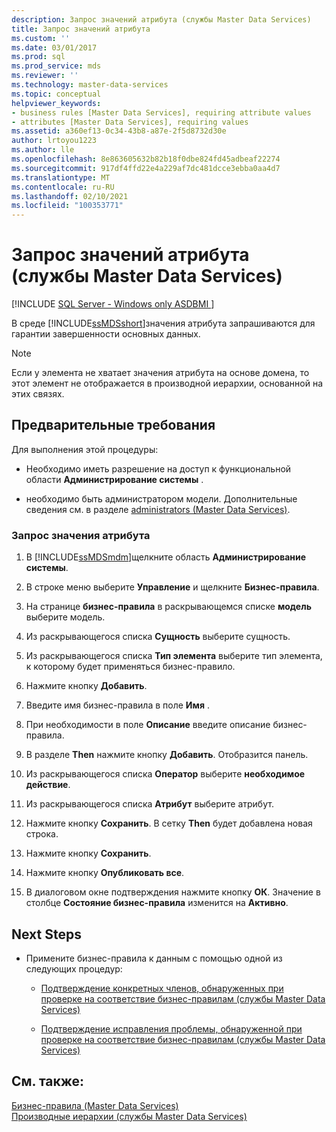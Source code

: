 ```yaml
---
description: Запрос значений атрибута (службы Master Data Services)
title: Запрос значений атрибута
ms.custom: ''
ms.date: 03/01/2017
ms.prod: sql
ms.prod_service: mds
ms.reviewer: ''
ms.technology: master-data-services
ms.topic: conceptual
helpviewer_keywords:
- business rules [Master Data Services], requiring attribute values
- attributes [Master Data Services], requiring values
ms.assetid: a360ef13-0c34-43b8-a87e-2f5d8732d30e
author: lrtoyou1223
ms.author: lle
ms.openlocfilehash: 8e863605632b82b18f0dbe824fd45adbeaf22274
ms.sourcegitcommit: 917df4ffd22e4a229af7dc481dcce3ebba0aa4d7
ms.translationtype: MT
ms.contentlocale: ru-RU
ms.lasthandoff: 02/10/2021
ms.locfileid: "100353771"
---
```

# <a name="require-attribute-values-master-data-services"></a>Запрос значений атрибута (службы Master Data Services)

[!INCLUDE [SQL Server - Windows only ASDBMI  ](../includes/applies-to-version/sql-windows-only-asdbmi.md)]

  В среде [!INCLUDE[ssMDSshort](../includes/ssmdsshort-md.md)]значения атрибута запрашиваются для гарантии завершенности основных данных.  
  
> [!NOTE]  
>  Если у элемента не хватает значения атрибута на основе домена, то этот элемент не отображается в производной иерархии, основанной на этих связях.  
  
## <a name="prerequisites"></a>Предварительные требования  
 Для выполнения этой процедуры:  
  
-   Необходимо иметь разрешение на доступ к функциональной области **Администрирование системы** .  
  
-   необходимо быть администратором модели. Дополнительные сведения см. в разделе [administrators &#40;Master Data Services&#41;](../master-data-services/administrators-master-data-services.md).  
  
### <a name="to-require-attribute-values"></a>Запрос значения атрибута  
  
1.  В [!INCLUDE[ssMDSmdm](../includes/ssmdsmdm-md.md)]щелкните область **Администрирование системы**.  
  
2.  В строке меню выберите **Управление** и щелкните **Бизнес-правила**.  
  
3.  На странице **бизнес-правила** в раскрывающемся списке **модель** выберите модель.  
  
4.  Из раскрывающегося списка **Сущность** выберите сущность.  
  
5.  Из раскрывающегося списка **Тип элемента** выберите тип элемента, к которому будет применяться бизнес-правило.  
  
6.  Нажмите кнопку **Добавить**.  
  
7.  Введите имя бизнес-правила в поле **Имя** .  
  
8.  При необходимости в поле **Описание** введите описание бизнес-правила.  
  
9. В разделе **Then** нажмите кнопку **Добавить**. Отобразится панель.  
  
10. Из раскрывающегося списка **Оператор** выберите **необходимое действие**.  
  
11. Из раскрывающегося списка **Атрибут** выберите атрибут.  
  
12. Нажмите кнопку **Сохранить**. В сетку **Then** будет добавлена новая строка.  
  
13. Нажмите кнопку **Сохранить**.  
  
14. Нажмите кнопку **Опубликовать все**.  
  
15. В диалоговом окне подтверждения нажмите кнопку **ОК**. Значение в столбце **Состояние бизнес-правила** изменится на **Активно**.  
  
## <a name="next-steps"></a>Next Steps  
  
-   Примените бизнес-правила к данным с помощью одной из следующих процедур:  
  
    -   [Подтверждение конкретных членов, обнаруженных при проверке на соответствие бизнес-правилам (службы Master Data Services)](../master-data-services/validate-specific-members-against-business-rules-master-data-services.md)  
  
    -   [Подтверждение исправления проблемы, обнаруженной при проверке на соответствие бизнес-правилам (службы Master Data Services)](../master-data-services/validate-a-version-against-business-rules-master-data-services.md)  
  
## <a name="see-also"></a>См. также:  
 [Бизнес-правила &#40;Master Data Services&#41;](../master-data-services/business-rules-master-data-services.md)   
 [Производные иерархии (службы Master Data Services)](../master-data-services/derived-hierarchies-master-data-services.md)  
  
  
